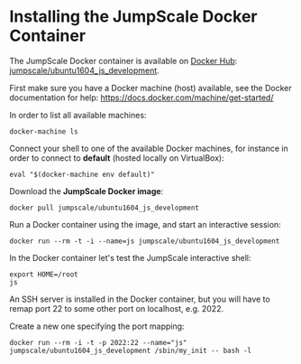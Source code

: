 # Installing the JumpScale Docker Container

The JumpScale Docker container is available on [Docker Hub](https://hub.docker.com/): [jumpscale/ubuntu1604_js_development](https://hub.docker.com/r/jumpscale/ubuntu1604_js_development/).

First make sure you have a Docker machine (host) available, see the Docker documentation for help: https://docs.docker.com/machine/get-started/

In order to list all available machines:

```
docker-machine ls
```

Connect your shell to one of the available Docker machines, for instance in order to connect to **default** (hosted locally on VirtualBox):

```
eval "$(docker-machine env default)"
```

Download the **JumpScale Docker image**:

```
docker pull jumpscale/ubuntu1604_js_development
```

Run a Docker container using the image, and start an interactive session:

```
docker run --rm -t -i --name=js jumpscale/ubuntu1604_js_development
```

In the Docker container let's test the JumpScale interactive shell:

```
export HOME=/root
js
```

An SSH server is installed in the Docker container, but you will have to remap port 22 to some other port on localhost, e.g. 2022.

Create a new one specifying the port mapping:

```
docker run --rm -i -t -p 2022:22 --name="js" jumpscale/ubuntu1604_js_development /sbin/my_init -- bash -l
```
